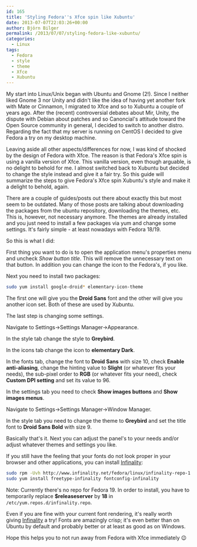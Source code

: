 ```yaml
---
id: 165
title: 'Styling Fedora''s Xfce spin like Xubuntu'
date: 2013-07-07T22:03:26+00:00
author: Björn Bilger
permalink: /2013/07/07/styling-fedora-like-xubuntu/
categories:
  - Linux
tags:
  - Fedora
  - style
  - theme
  - Xfce
  - Xubuntu
---
```

My start into Linux/Unix began with Ubuntu and Gnome (2!). Since I neither liked Gnome 3 nor Unity and didn't like the idea of having yet another fork with Mate or Cinnamon, I migrated to Xfce and so to Xubuntu a couple of years ago. After the (recent) controversial debates about Mir, Unity, the dispute with Debian about patches and so Canoncial's attitude toward the Open Source community in general, I decided to switch to another distro. Regarding the fact that my server is running on CentOS I decided to give Fedora a try on my desktop machine.

Leaving aside all other aspects/differences for now, I was kind of shocked by the design of Fedora with Xfce. The reason is that Fedora's Xfce spin is using a vanilla version of Xfce. This vanilla version, even though arguable, is no delight to behold for me. I almost switched back to Xubuntu but decided to change the style instead and give it a fair try. So this guide will summarize the steps to give Fedora's Xfce spin Xubuntu's style and make it a delight to behold, again.

There are a couple of guides/posts out there about exactly this but most seem to be outdated. Many of those posts are talking about downloading the packages from the ubuntu repository, downloading the themes, etc. This is, however, not necessary anymore. The themes are already installed and you just need to install a few packages via yum and change some settings. It's fairly simple - at least nowadays with Fedora 18/19.

So this is what I did:

<!--more-->

First thing you want to do is to open the application menu's properties menu and uncheck _Show button title_. This will remove the unnecessary text on that button. In addition you can change the icon to the Fedora's, if you like.

Next you need to install two packages:

``` bash
sudo yum install google-droid* elementary-icon-theme
```

The first one will give you the **Droid Sans** font and the other will give you another icon set. Both of these are used by Xubuntu.

The last step is changing some settings.

Navigate to Settings->Settings Manager->Appearance.

In the style tab change the style to **Greybird**.

In the icons tab change the icon to **elementary Dark**.

In the fonts tab, change the font to **Droid Sans** with size 10, check **Enable anti-aliasing**, change the hinting value to **Slight** (or whatever fits your needs), the sub-pixel order to **RGB** (or whatever fits your need), check **Custom DPI setting** and set its value to 96.

In the settings tab you need to check **Show images buttons** and **Show images menus**.

Navigate to Settings->Settings Manager->Window Manager.

In the style tab you need to change the theme to **Greybird** and set the title font to **Droid Sans Bold** with size 9.

Basically that's it. Next you can adjust the panel's to your needs and/or adjust whatever themes and settings you like.

If you still have the feeling that your fonts do not look proper in your browser and other applications, you can install [Infinality](http://www.infinality.net/):

``` bash
sudo rpm -Uvh http://www.infinality.net/fedora/linux/infinality-repo-1.0-1.noarch.rpm
sudo yum install freetype-infinality fontconfig-infinality
```

Note: Currently there's no repo for Fedora 19. In order to install, you have to temporarily replace **$releaseserver** by **18** in `/etc/yum.repos.d/infinality.repo`.

Even if you are fine with your current font rendering, it's really worth giving [Infinality](http://www.infinality.net/) a try! Fonts are amazingly crisp; it's even better than on Ubuntu by default and probably better or at least as good as on Windows.

Hope this helps you to not run away from Fedora with Xfce immediately 😉
